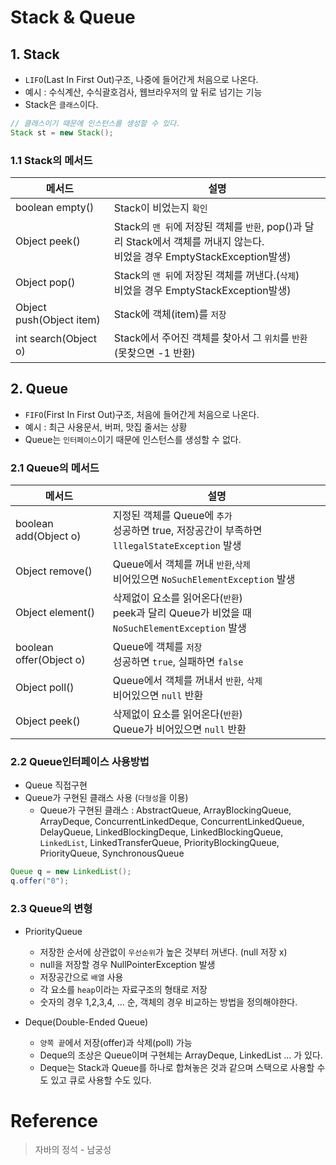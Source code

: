 # Stack & Queue

## 1. Stack
- `LIFO`(Last In First Out)구조, 나중에 들어간게 처음으로 나온다.   
- 예시 : 수식계산, 수식괄호검사, 웹브라우저의 앞 뒤로 넘기는 기능
- Stack은 `클래스`이다.
```java
// 클래스이기 때문에 인스턴스를 생성할 수 있다.
Stack st = new Stack();
```

### 1.1 Stack의 메서드
| 메서드 | 설명 |
|---|---|
| boolean empty() | Stack이 비었는지 `확인` |
| Object peek() | Stack의 `맨 뒤`에 저장된 객체를 `반환`, pop()과 달리 Stack에서 객체를 꺼내지 않는다. </br> 비었을 경우 EmptyStackException발생) |
| Object pop() | Stack의 `맨 뒤`에 저장된 객체를 꺼낸다.(`삭제`) </br> 비었을 경우 EmptyStackException발생) |
| Object push(Object item) | Stack에 객체(item)를 `저장` |
| int search(Object o) | Stack에서 주어진 객체를 찾아서 그 `위치`를 `반환` (못찾으면 -1 반환) |

## 2. Queue
- `FIFO`(First In First Out)구조, 처음에 들어간게 처음으로 나온다.
- 예시 : 최근 사용문서, 버퍼, 맛집 줄서는 상황
- Queue는 `인터페이스`이기 때문에 인스턴스를 생성할 수 없다.

### 2.1 Queue의 메서드
| 메서드 | 설명 |
|---|---|
| boolean add(Object o) | 지정된 객체를 Queue에 `추가` </br> 성공하면 true, 저장공간이 부족하면 `lllegalStateException` 발생 |
| Object remove() | Queue에서 객체를 꺼내 `반환`,`삭제` </br> 비어있으면 `NoSuchElementException` 발생 |
| Object element() | 삭제없이 요소를 읽어온다(`반환`) </br> peek과 달리 Queue가 비었을 때 `NoSuchElementException` 발생 |
| boolean offer(Object o) | Queue에 객체를 `저장` </br> 성공하면 `true`, 실패하면 `false` |
| Object poll() | Queue에서 객체를 꺼내서 `반환`, `삭제` </br> 비어있으면 `null` 반환 |
| Object peek() | 삭제없이 요소를 읽어온다(`반환`) </br> Queue가 비어있으면 `null` 반환 | 

### 2.2 Queue인터페이스 사용방법
- Queue 직접구현
- Queue가 구현된 클래스 사용 (`다형성`을 이용)
    + Queue가 구현된 클래스 : AbstractQueue, ArrayBlockingQueue, ArrayDeque, ConcurrentLinkedDeque, ConcurrentLinkedQueue,   
    DelayQueue, LinkedBlockingDeque, LinkedBlockingQueue, `LinkedList`, LinkedTransferQueue, PriorityBlockingQueue,   
    PriorityQueue, SynchronousQueue
```java
Queue q = new LinkedList();
q.offer("0");
```

### 2.3 Queue의 변형
- PriorityQueue
    + 저장한 순서에 상관없이 `우선순위`가 높은 것부터 꺼낸다. (null 저장 x)   
    + null을 저장할 경우 NullPointerException 발생
    + 저장공간으로 `배열` 사용
    + 각 요소를 `heap`이라는 자료구조의 형태로 저장
    + 숫자의 경우 1,2,3,4, ... 순, 객체의 경우 비교하는 방법을 정의해야한다.

- Deque(Double-Ended Queue)
    + `양쪽 끝`에서 저장(offer)과 삭제(poll) 가능
    + Deque의 조상은 Queue이며 구현체는 ArrayDeque, LinkedList ... 가 있다.
    + Deque는 Stack과 Queue를 하나로 합쳐놓은 것과 같으며 스택으로 사용할 수도 있고 큐로 사용할 수도 있다.
    
# Reference
> 자바의 정석 - 남궁성
